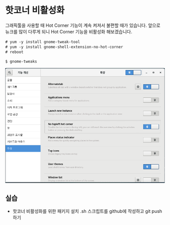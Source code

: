 # 핫코너 비활성화
그래픽툴을 사용할 때 Hot Corner 기능이 계속 켜져서 불편할 때가 있습니다.
앞으로 뉴크를 많이 다루게 되니 Hot Corner 기능을 비활성화 해보겠습니다.

```
# yum -y install gnome-tweak-tool
# yum -y install gnome-shell-extension-no-hot-corner
# reboot
```

```
$ gnome-tweaks
```

![off_hotcorner](../figures/off_hotcorner.png)

## 실습
- 핫코너 비활성화를 위한 패키지 설치 .sh 스크립트를 github에 작성하고 git push 하기
